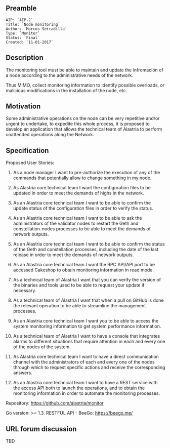 ## Preamble

    AIP: `AIP-2`
    Title: `Node monitoring`
    Author: `Marcos Serradilla`
    Type: `Monitor`
    Status: `Final`
    Created: `11-01-2017`


## Description

The monitoring tool must be able to maintain and update the infromación of a node according to the administrative needs of the network. 

Thus MIMO, collect monitoring information to identify possible overloads, or malicious modifications in the installation of the node, etc.

## Motivation

Some administrative operations on the node can be very repetitive and/or urgent to undertake, to expedite this whole process, it is proposed to develop an application that allows the technical team of Alastria to perform unattended operations along the Network.

## Specification

Proposed User Stories:

1. As a node manager I want to pre-authorize the execution of any of the commands that potentially allow to change something in my node.

2. As Alastria core technical team I want the configuration files to be updated in order to meet the demands of highs in the network.

3. As an Alastria core technical team I want to be able to confirm the update status of the configuration files in order to verify the status.

4. As an Alastria core technical team I want to be able to ask the administrators of the validator nodes to restart the Geth and constellation-nodes processes to be able to meet the demands of network outputs.

5. As an Alastria core technical team I want to be able to confirm the status of the Geth and constellation processes, including the date of the last release in order to meet the demands of network outputs.

6. As an Alastria core technical team I want the RPC API/API port to be accessed Cakeshop to obtain monitoring information in read mode.

7. As a technical team of Alastria I want that you can verify the version of the binaries and tools used to be able to request your update if necessary.

8. As a technical team of Alastria I want that when a pull on GitHub is done the relevant operation to be able to streamline the management processes.

9. As an Alastria core technical team I want you to be able to access the system monitoring information to get system performance information.

10. As a technical team of Alastria I want to have a console that integrates alarms to different situations that require attention in each and every one of the nodes of the system.

11. As Alastria core technical team I want to have a direct communication channel with the administrators of each and every one of the nodes through which to request specific actions and receive the corresponding answers.

12. As an Alastria core technical team I want to have a REST service with the access API both to launch the operations, and to obtain the monitoring information in order to automate the monitoring processes.

Repository: https://github.com/alastria/monitor

Go version: >= 1.3.
RESTFUL API - BeeGo: https://beego.me/

## URL forum discussion

TBD
